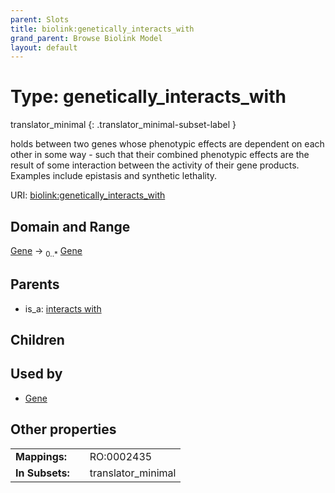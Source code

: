 ```yaml
---
parent: Slots
title: biolink:genetically_interacts_with
grand_parent: Browse Biolink Model
layout: default
---
```


# Type: genetically_interacts_with

translator_minimal
{: .translator_minimal-subset-label }


holds between two genes whose phenotypic effects are dependent on each other in some way - such that their combined phenotypic effects are the result of some interaction between the activity of their gene products. Examples include epistasis and synthetic lethality.

URI: [biolink:genetically_interacts_with](https://w3id.org/biolink/vocab/genetically_interacts_with)

## Domain and Range

[Gene](Gene.md) ->  <sub>0..*</sub> [Gene](Gene.md)

## Parents

 *  is_a: [interacts with](interacts_with.md)

## Children


## Used by

 * [Gene](Gene.md)

## Other properties

|  |  |  |
| --- | --- | --- |
| **Mappings:** | | RO:0002435 |
| **In Subsets:** | | translator_minimal |

